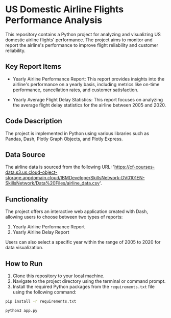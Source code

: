# US Domestic Airline Flights Performance Analysis

This repository contains a Python project for analyzing and visualizing US domestic airline flights' performance. The project aims to monitor and report the airline's performance to improve flight reliability and customer reliability.

## Key Report Items

- Yearly Airline Performance Report: This report provides insights into the airline's performance on a yearly basis, including metrics like on-time performance, cancellation rates, and customer satisfaction.

- Yearly Average Flight Delay Statistics: This report focuses on analyzing the average flight delay statistics for the airline between 2005 and 2020.

## Code Description

The project is implemented in Python using various libraries such as Pandas, Dash, Plotly Graph Objects, and Plotly Express.

## Data Source

The airline data is sourced from the following URL: 'https://cf-courses-data.s3.us.cloud-object-storage.appdomain.cloud/IBMDeveloperSkillsNetwork-DV0101EN-SkillsNetwork/Data%20Files/airline_data.csv'.

## Functionality

The project offers an interactive web application created with Dash, allowing users to choose between two types of reports:
1. Yearly Airline Performance Report
2. Yearly Airline Delay Report

Users can also select a specific year within the range of 2005 to 2020 for data visualization.

## How to Run

1. Clone this repository to your local machine.
2. Navigate to the project directory using the terminal or command prompt.
3. Install the required Python packages from the `requirements.txt` file using the following command:
```sh
pip install -r requirements.txt
```
```sh
python3 app.py
```
